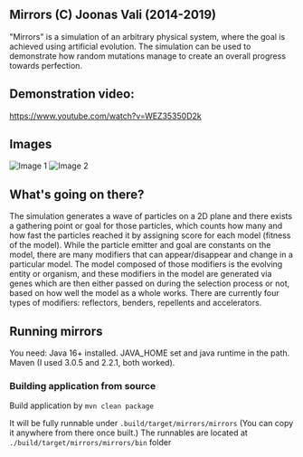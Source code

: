 ## Mirrors (C) Joonas Vali  (2014-2019) ##

"Mirrors" is a simulation of an arbitrary physical system, where the goal is achieved using artificial evolution. 
The simulation can be used to demonstrate how random mutations manage to create an overall progress towards perfection.

## Demonstration video: ##
https://www.youtube.com/watch?v=WEZ35350D2k

## Images ##

![Image 1](https://i.imgur.com/WCzh5E7.png)
![Image 2](https://i.imgur.com/LECMDJ5.png)


## What's going on there? ##

The simulation generates a wave of particles on a 2D plane and there exists a gathering point or goal for those particles, 
which counts how many and how fast the particles reached it by assigning score for each model (fitness of the model).
While the particle emitter and goal are constants on the model, there are many modifiers that can appear/disappear and change
in a particular model. The model composed of those modifiers is the evolving entity or organism, and
these modifiers in the model are generated via genes which are then either passed on during the selection process or not, based on how
well the model as a whole works. There are currently four types of modifiers: reflectors, benders, repellents and accelerators.

## Running mirrors ##

You need:
Java 16+ installed. JAVA_HOME set and java runtime in the path.
Maven (I used 3.0.5 and 2.2.1, both worked).


### Building application from source ###

Build application by `mvn clean package`

It will be fully runnable under `.build/target/mirrors/mirrors` (You can copy it anywhere from there once built.)
The runnables are located at `./build/target/mirrors/mirrors/bin` folder